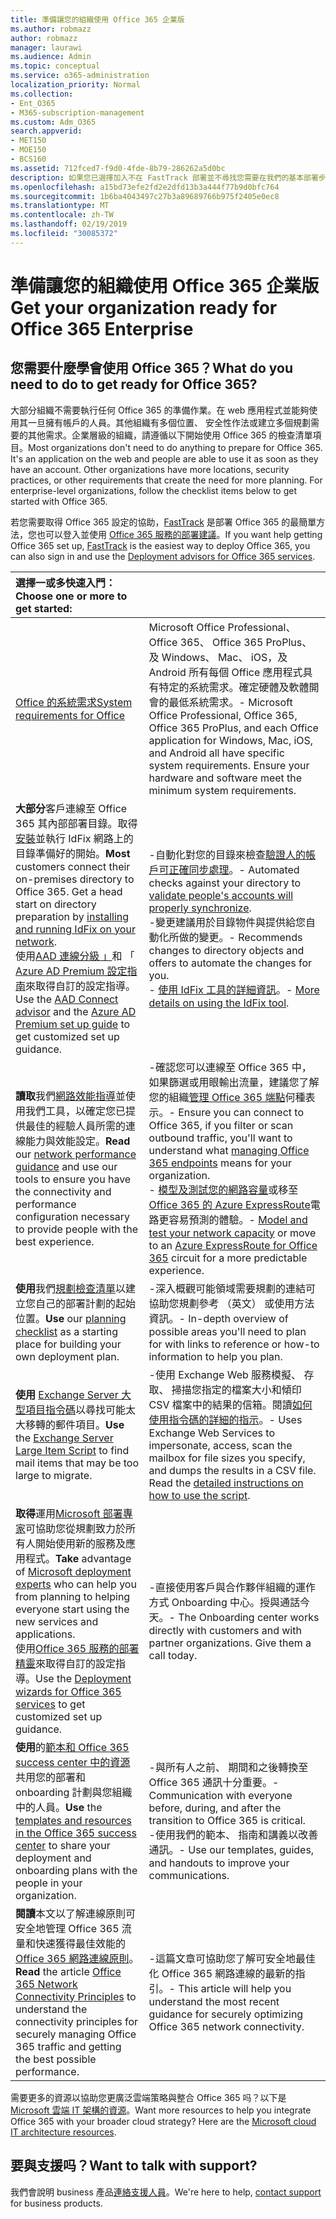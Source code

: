 ```yaml
---
title: 準備讓您的組織使用 Office 365 企業版
ms.author: robmazz
author: robmazz
manager: laurawi
ms.audience: Admin
ms.topic: conceptual
ms.service: o365-administration
localization_priority: Normal
ms.collection:
- Ent_O365
- M365-subscription-management
ms.custom: Adm_O365
search.appverid:
- MET150
- MOE150
- BCS160
ms.assetid: 712fced7-f9d0-4fde-8b79-286262a5d0bc
description: 如果您已選擇加入不在 FastTrack 部署並不尋找您需要在我們的基本部署步驟中，這是要啟動的位置。
ms.openlocfilehash: a15bd73efe2fd2e2dfd13b3a444f77b9d0bfc764
ms.sourcegitcommit: 1b6ba4043497c27b3a89689766b975f2405e0ec8
ms.translationtype: MT
ms.contentlocale: zh-TW
ms.lasthandoff: 02/19/2019
ms.locfileid: "30085372"
---
```

# <a name="get-your-organization-ready-for-office-365-enterprise"></a><span data-ttu-id="5901a-103">準備讓您的組織使用 Office 365 企業版</span><span class="sxs-lookup"><span data-stu-id="5901a-103">Get your organization ready for Office 365 Enterprise</span></span>

## <a name="what-do-you-need-to-do-to-get-ready-for-office-365"></a><span data-ttu-id="5901a-104">您需要什麼學會使用 Office 365？</span><span class="sxs-lookup"><span data-stu-id="5901a-104">What do you need to do to get ready for Office 365?</span></span>

<span data-ttu-id="5901a-p101">大部分組織不需要執行任何 Office 365 的準備作業。在 web 應用程式並能夠使用其一旦擁有帳戶的人員。其他組織有多個位置、 安全性作法或建立多個規劃需要的其他需求。企業層級的組織，請遵循以下開始使用 Office 365 的檢查清單項目。</span><span class="sxs-lookup"><span data-stu-id="5901a-p101">Most organizations don't need to do anything to prepare for Office 365. It's an application on the web and people are able to use it as soon as they have an account. Other organizations have more locations, security practices, or other requirements that create the need for more planning. For enterprise-level organizations, follow the checklist items below to get started with Office 365.</span></span>
  
<span data-ttu-id="5901a-109">若您需要取得 Office 365 設定的協助，[FastTrack](https://fasttrack.microsoft.com/office) 是部署 Office 365 的最簡單方法，您也可以登入並使用 [Office 365 服務的部署建議](deployment-advisors-for-office-365.md)。</span><span class="sxs-lookup"><span data-stu-id="5901a-109">If you want help getting Office 365 set up, [FastTrack](https://fasttrack.microsoft.com/office) is the easiest way to deploy Office 365, you can also sign in and use the [Deployment advisors for Office 365 services](deployment-advisors-for-office-365.md).</span></span>
  
|<span data-ttu-id="5901a-110">**選擇一或多快速入門：**</span><span class="sxs-lookup"><span data-stu-id="5901a-110">**Choose one or more to get started:**</span></span>||
|:-----|:-----|
| [<span data-ttu-id="5901a-111">Office 的系統需求</span><span class="sxs-lookup"><span data-stu-id="5901a-111">System requirements for Office</span></span>](https://products.office.com/office-system-requirements) |<span data-ttu-id="5901a-p102">Microsoft Office Professional、 Office 365、 Office 365 ProPlus、 及 Windows、 Mac、 iOS，及 Android 所有每個 Office 應用程式具有特定的系統需求。確定硬體及軟體開會的最低系統需求。</span><span class="sxs-lookup"><span data-stu-id="5901a-p102">- Microsoft Office Professional, Office 365, Office 365 ProPlus, and each Office application for Windows, Mac, iOS, and Android all have specific system requirements. Ensure your hardware and software meet the minimum system requirements.</span></span>|
|<span data-ttu-id="5901a-p103">**大部分**客戶連線至 Office 365 其內部部署目錄。取得[安裝](https://www.microsoft.com/download/details.aspx?id=36832)並執行 IdFix 網路上的目錄準備好的開始。</span><span class="sxs-lookup"><span data-stu-id="5901a-p103">**Most** customers connect their on-premises directory to Office 365. Get a head start on directory preparation by [installing and running IdFix on your network](https://www.microsoft.com/download/details.aspx?id=36832). </span></span><br> <span data-ttu-id="5901a-116">使用[AAD 連線分級 」](https://aka.ms/aadconnectpwsync)和 「 [Azure AD Premium 設定指南](https://aka.ms/aadpguidance)來取得自訂的設定指導。</span><span class="sxs-lookup"><span data-stu-id="5901a-116">Use the [AAD Connect advisor](https://aka.ms/aadconnectpwsync) and the [Azure AD Premium set up guide](https://aka.ms/aadpguidance) to get customized set up guidance.</span></span> <br> |<span data-ttu-id="5901a-117">-自動化對您的目錄來檢查[驗證人的帳戶可正確同步處理](https://support.office.com/article/Prepare-to-provision-users-through-directory-synchronization-to-Office-365-01920974-9e6f-4331-a370-13aea4e82b3e)。</span><span class="sxs-lookup"><span data-stu-id="5901a-117">- Automated checks against your directory to [validate people's accounts will properly synchronize](https://support.office.com/article/Prepare-to-provision-users-through-directory-synchronization-to-Office-365-01920974-9e6f-4331-a370-13aea4e82b3e).</span></span> <br> <span data-ttu-id="5901a-118">-變更建議用於目錄物件與提供給您自動化所做的變更。</span><span class="sxs-lookup"><span data-stu-id="5901a-118">- Recommends changes to directory objects and offers to automate the changes for you.</span></span> <br> <span data-ttu-id="5901a-119">- [使用 IdFix 工具的詳細資訊](prepare-directory-attributes-for-synch-with-idfix.md)。</span><span class="sxs-lookup"><span data-stu-id="5901a-119">- [More details on using the IdFix tool](prepare-directory-attributes-for-synch-with-idfix.md).</span></span> |
|<span data-ttu-id="5901a-120">**讀取**我們[網路效能指導](https://aka.ms/tune)並使用我們工具，以確定您已提供最佳的經驗人員所需的連線能力與效能設定。</span><span class="sxs-lookup"><span data-stu-id="5901a-120">**Read** our [network performance guidance](https://aka.ms/tune) and use our tools to ensure you have the connectivity and performance configuration necessary to provide people with the best experience.</span></span>  <br> | <span data-ttu-id="5901a-121">-確認您可以連線至 Office 365 中，如果篩選或用眼輸出流量，建議您了解您的組織[管理 Office 365 端點](https://support.office.com/article/Managing-Office-365-endpoints-99cab9d4-ef59-4207-9f2b-3728eb46bf9a)何種表示。</span><span class="sxs-lookup"><span data-stu-id="5901a-121">- Ensure you can connect to Office 365, if you filter or scan outbound traffic, you'll want to understand what [managing Office 365 endpoints](https://support.office.com/article/Managing-Office-365-endpoints-99cab9d4-ef59-4207-9f2b-3728eb46bf9a) means for your organization.</span></span>  <br>  <span data-ttu-id="5901a-122">- [模型及測試您的網路容量](https://support.office.com/article/Network-and-migration-planning-for-Office-365-f5ee6c33-bcd7-4b0b-b0f8-dc1d9fb8d132)或移至[Office 365 的 Azure ExpressRoute](https://support.office.com/article/Azure-ExpressRoute-for-Office-365-6d2534a2-c19c-4a99-be5e-33a0cee5d3bd)電路更容易預測的體驗。</span><span class="sxs-lookup"><span data-stu-id="5901a-122">- [Model and test your network capacity](https://support.office.com/article/Network-and-migration-planning-for-Office-365-f5ee6c33-bcd7-4b0b-b0f8-dc1d9fb8d132) or move to an [Azure ExpressRoute for Office 365](https://support.office.com/article/Azure-ExpressRoute-for-Office-365-6d2534a2-c19c-4a99-be5e-33a0cee5d3bd) circuit for a more predictable experience.</span></span>   |
|<span data-ttu-id="5901a-123">**使用**我們[規劃檢查清單](https://support.office.com/article/Deployment-planning-checklist-for-Office-365-5fa4f6ef-35ad-4840-91c1-4834df3df5a0)以建立您自己的部署計劃的起始位置。</span><span class="sxs-lookup"><span data-stu-id="5901a-123">**Use** our [planning checklist](https://support.office.com/article/Deployment-planning-checklist-for-Office-365-5fa4f6ef-35ad-4840-91c1-4834df3df5a0) as a starting place for building your own deployment plan.</span></span>  <br> | <span data-ttu-id="5901a-124">-深入概觀可能領域需要規劃的連結可協助您規劃參考 （英文） 或使用方法資訊。</span><span class="sxs-lookup"><span data-stu-id="5901a-124">- In-depth overview of possible areas you'll need to plan for with links to reference or how-to information to help you plan.</span></span> |
|<span data-ttu-id="5901a-125">**使用** [Exchange Server 大型項目指令碼](https://gallery.technet.microsoft.com/Exchange-Server-Large-Item-b9546cc6)以尋找可能太大移轉的郵件項目。</span><span class="sxs-lookup"><span data-stu-id="5901a-125">**Use** the [Exchange Server Large Item Script](https://gallery.technet.microsoft.com/Exchange-Server-Large-Item-b9546cc6) to find mail items that may be too large to migrate.</span></span>  <br> | <span data-ttu-id="5901a-p104">-使用 Exchange Web 服務模擬、 存取、 掃描您指定的檔案大小和傾印 CSV 檔案中的結果的信箱。閱讀[如何使用指令碼的詳細的指示](https://blogs.technet.com/b/mikehall/archive/2013/06/27/large-mail-item-script.aspx)。</span><span class="sxs-lookup"><span data-stu-id="5901a-p104">- Uses Exchange Web Services to impersonate, access, scan the mailbox for file sizes you specify, and dumps the results in a CSV file. Read the [detailed instructions on how to use the script](https://blogs.technet.com/b/mikehall/archive/2013/06/27/large-mail-item-script.aspx).</span></span> |
|<span data-ttu-id="5901a-128">**取得**運用[Microsoft 部署專家](https://go.microsoft.com/fwlink/?LinkId=517115)可協助您從規劃致力於所有人開始使用新的服務及應用程式。</span><span class="sxs-lookup"><span data-stu-id="5901a-128">**Take** advantage of [Microsoft deployment experts](https://go.microsoft.com/fwlink/?LinkId=517115) who can help you from planning to helping everyone start using the new services and applications.</span></span>  <br> <span data-ttu-id="5901a-129">使用[Office 365 服務的部署精靈](https://support.office.com/article/Deployment-wizards-for-Office-365-services-165f46e8-3533-4d76-be57-97f81ebd40f2)來取得自訂的設定指導。</span><span class="sxs-lookup"><span data-stu-id="5901a-129">Use the [Deployment wizards for Office 365 services](https://support.office.com/article/Deployment-wizards-for-Office-365-services-165f46e8-3533-4d76-be57-97f81ebd40f2) to get customized set up guidance.</span></span>  <br> | <span data-ttu-id="5901a-p105">-直接使用客戶與合作夥伴組織的運作方式 Onboarding 中心。授與通話今天。</span><span class="sxs-lookup"><span data-stu-id="5901a-p105">- The Onboarding center works directly with customers and with partner organizations. Give them a call today.</span></span> |
|<span data-ttu-id="5901a-132">**使用**的[範本和 Office 365 success center 中的資源](https://www.microsoft.com/fasttrack/resources)共用您的部署和 onboarding 計劃與您組織中的人員。</span><span class="sxs-lookup"><span data-stu-id="5901a-132">**Use** the [templates and resources in the Office 365 success center](https://www.microsoft.com/fasttrack/resources) to share your deployment and onboarding plans with the people in your organization.</span></span>  <br> | <span data-ttu-id="5901a-133">-與所有人之前、 期間和之後轉換至 Office 365 通訊十分重要。</span><span class="sxs-lookup"><span data-stu-id="5901a-133">- Communication with everyone before, during, and after the transition to Office 365 is critical.</span></span>  <br> <span data-ttu-id="5901a-134">-使用我們的範本、 指南和講義以改善通訊。</span><span class="sxs-lookup"><span data-stu-id="5901a-134">- Use our templates, guides, and handouts to improve your communications.</span></span> |
|<span data-ttu-id="5901a-135">**閱讀**本文以了解連線原則可安全地管理 Office 365 流量和快速獲得最佳效能的[Office 365 網路連線原則](https://aka.ms/o365networkingprinciples)。</span><span class="sxs-lookup"><span data-stu-id="5901a-135">**Read** the article [Office 365 Network Connectivity Principles](https://aka.ms/o365networkingprinciples) to understand the connectivity principles for securely managing Office 365 traffic and getting the best possible performance.</span></span>  <br> | <span data-ttu-id="5901a-136">-這篇文章可協助您了解可安全地最佳化 Office 365 網路連線的最新的指引。</span><span class="sxs-lookup"><span data-stu-id="5901a-136">- This article will help you understand the most recent guidance for securely optimizing Office 365 network connectivity.</span></span> |
   
<span data-ttu-id="5901a-p106">需要更多的資源以協助您更廣泛雲端策略與整合 Office 365 吗？以下是[Microsoft 雲端 IT 架構的資源](https://docs.microsoft.com/en-us/office365/enterprise/microsoft-cloud-it-architecture-resources)。</span><span class="sxs-lookup"><span data-stu-id="5901a-p106">Want more resources to help you integrate Office 365 with your broader cloud strategy? Here are the [Microsoft cloud IT architecture resources](https://docs.microsoft.com/en-us/office365/enterprise/microsoft-cloud-it-architecture-resources).</span></span>
  
## <a name="want-to-talk-with-support"></a><span data-ttu-id="5901a-139">要與支援吗？</span><span class="sxs-lookup"><span data-stu-id="5901a-139">Want to talk with support?</span></span>

<span data-ttu-id="5901a-140">我們會說明 business 產品[連絡支援人員](https://support.office.com/article/32a17ca7-6fa0-4870-8a8d-e25ba4ccfd4b)。</span><span class="sxs-lookup"><span data-stu-id="5901a-140">We're here to help, [contact support](https://support.office.com/article/32a17ca7-6fa0-4870-8a8d-e25ba4ccfd4b) for business products.</span></span>
